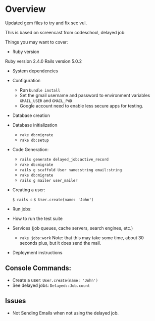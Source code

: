 # Overview

Updated gem files to try and fix sec vul.

This is based on screencast from codeschool, delayed job


Things you may want to cover:

* Ruby version

Ruby version 2.4.0
Rails version 5.0.2


* System dependencies

* Configuration

  + Run `bundle install`
  + Set the gmail username and password to environment variables `GMAIL_USER` and `GMAIL_PWD`
  + Google account need to enable less secure apps for testing.


* Database creation

* Database initialization

  - `rake db:migrate`
  - `rake db:setup`


* Code Generation:

  - `rails generate delayed_job:active_record`
  - `rake db:migrate`
  - `rails g scaffold User name:string email:string`
  - `rake db:migrate`
  - `rails g mailer user_mailer`

* Creating a user:

  `$ rails c`
  `$ User.create(name: 'John')`


* Run jobs:


* How to run the test suite

* Services (job queues, cache servers, search engines, etc.)
  - `rake jobs:work` Note: that this may take some time, about 30 seconds plus, but it does send the mail.

* Deployment instructions


## Console Commands:

- Create a user: `User.create(name: 'John')`
- See delayed jobs: `Delayed::Job.count`


## Issues

- Not Sending Emails when not using the delayed job.
